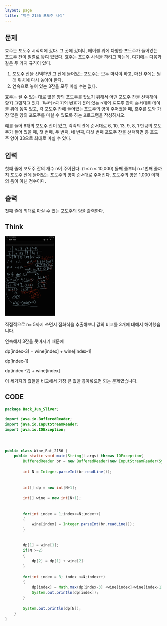 ```yaml
---
layout: page
title: "백준 2156 포도주 시식"
---
```



## 문제

효주는 포도주 시식회에 갔다. 그 곳에 갔더니, 테이블 위에 다양한 포도주가 들어있는 포도주 잔이 일렬로 놓여 있었다. 효주는 포도주 시식을 하려고 하는데, 여기에는 다음과 같은 두 가지 규칙이 있다.

1. 포도주 잔을 선택하면 그 잔에 들어있는 포도주는 모두 마셔야 하고, 마신 후에는 원래 위치에 다시 놓아야 한다.
2. 연속으로 놓여 있는 3잔을 모두 마실 수는 없다.

효주는 될 수 있는 대로 많은 양의 포도주를 맛보기 위해서 어떤 포도주 잔을 선택해야 할지 고민하고 있다. 1부터 n까지의 번호가 붙어 있는 n개의 포도주 잔이 순서대로 테이블 위에 놓여 있고, 각 포도주 잔에 들어있는 포도주의 양이 주어졌을 때, 효주를 도와 가장 많은 양의 포도주를 마실 수 있도록 하는 프로그램을 작성하시오. 

예를 들어 6개의 포도주 잔이 있고, 각각의 잔에 순서대로 6, 10, 13, 9, 8, 1 만큼의 포도주가 들어 있을 때, 첫 번째, 두 번째, 네 번째, 다섯 번째 포도주 잔을 선택하면 총 포도주 양이 33으로 최대로 마실 수 있다.



## 입력

첫째 줄에 포도주 잔의 개수 n이 주어진다. (1 ≤ n ≤ 10,000) 둘째 줄부터 n+1번째 줄까지 포도주 잔에 들어있는 포도주의 양이 순서대로 주어진다. 포도주의 양은 1,000 이하의 음이 아닌 정수이다.



## 출력

첫째 줄에 최대로 마실 수 있는 포도주의 양을 출력한다.



## Think

<img src="..\images\Screenshot_20220919-192439_Samsung Notes.jpg" alt="Screenshot_20220919-192439_Samsung Notes" style="zoom: 25%;" />

직접적으로 n= 5까지 쓰면서 점화식을 추출해보니 값의 비교를 3개에 대해서 해야했습니다.

연속해서 3잔을 못마시기 때문에

dp[index-3] + wine[index] + wine[index-1]

dp[index-1]

dp[index -2] + wine[index]

이 세가지의 값들을 비교해서 가장 큰 값을 뽑아넣으면 되는 문제였습니다.



## CODE

```java
package Back_Jun_Sliver;

import java.io.BufferedReader;
import java.io.InputStreamReader;
import java.io.IOException;



public class Wine_Eat_2156 {
	public static void main(String[] args) throws IOException{
		BufferedReader br = new BufferedReader(new InputStreamReader(System.in));
		
		int N = Integer.parseInt(br.readLine());
		
		
		int[] dp = new int[N+1];
		
		int[] wine = new int[N+1];
		
		
		for(int index = 1;index<=N;index++)
		{
			wine[index] = Integer.parseInt(br.readLine());
		}
		
		
		dp[1] = wine[1];
		if(N >=2)
		{
			dp[2] = dp[1] + wine[2];
		}
		
		for(int index = 3; index <=N;index++)
		{
			dp[index] = Math.max(dp[index-3] +wine[index]+wine[index-1],Math.max(dp[index-1],dp[index-2]+wine[index]));
			System.out.println(dp[index]);
		}
		
		System.out.println(dp[N]);
	}
}

```












